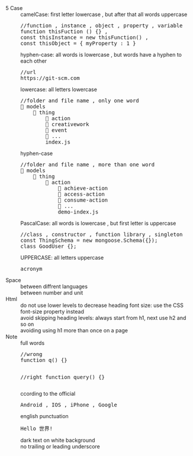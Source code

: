 <dl class="description">
      <dt>5 Case</dt>
      <dd>camelCase: first letter lowercase , but after that all words uppercase
        <pre>//function , instance , object , property , variable
function thisFuction () {} ,
const thisInstance = new thisFunction() ,
const thisObject = { myProperty : 1 }</pre>
      </dd>
      <dd>hyphen-case: all words is lowercase , but words have a hyphen to each other
        <pre>//url
https://git-scm.com</pre>
      </dd>
      <dd>lowercase: all letters lowercase
        <pre>//folder and file name , only one word
📂 models
    📂 thing
        📂 action
        📂 creativework
        📂 event
        📂 ...
        index.js</pre>
      </dd>
      <dd>hyphen-case
        <pre>//folder and file name , more than one word
📂 models
    📂 thing
        📂 action
            📂 achieve-action
            📂 access-action
            📂 consume-action
            📂 ...
            demo-index.js
</pre>
      </dd>
      <dd>PascalCase: all words is lowercase , but first letter is uppercase
        <pre>//class , constructor , function library , singleton
const ThingSchema = new mongoose.Schema({});
class GoodUser {};</pre>
      </dd>
      <dd>UPPERCASE: all letters uppercase
        <pre>acronym</pre>
      </dd>
      <dt>Space</dt>
      <dd>between diffrent languages</dd>
      <dd>between number and unit</dd>
      <dt>Html</dt>
      <dd>do not use lower levels to decrease heading font size: use the CSS font-size property instead</dd>
      <dd>avoid skipping heading levels: always start from h1, next use h2 and so on</dd>
      <dd>avoiding using h1 more than once on a page</dd>
      <dt>Note</dt>
      <dd>full words
        <pre>//wrong
function q() {}

//right
function query() {}</pre>
      </dd>
      <dd>ccording to the official
        <pre>Android , IOS , iPhone , Google</pre>
      </dd>
      <dd>english punctuation
        <pre>Hello 世界!</pre>
      </dd>
      <dd>dark text on white background</dd>
      <dd>no trailing or leading underscore</dd>
    </dl>